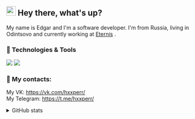 ## <img src="https://github.com/hoop3r/hoop3r/blob/e6649c6c8e21de32c7175ec8ac33db3fa3d23087/wave.gif" width="25px"> Hey there, what's up?

My name is Edgar and I'm a software developer. I'm from Russia, living in Odintsovo and currently working at [Eternis](https://www.eternis.ru/) .

### 🔧 Technologies & Tools

![](https://img.shields.io/badge/.NET-SQL-blue)
![](https://img.shields.io/badge/Figma-Photoshop-blue)

### 📱  My contacts:

My VK: https://vk.com/hxxperr/ <br>
My Telegram: https://t.me/hxxperr/


<details>
<summary>GitHub stats</summary>
  <br>
  <img src="https://github-readme-stats.vercel.app/api/top-langs/?username=hoop3r" />
  <p />
  <img src="https://github-readme-stats.vercel.app/api?username=hoop3r&count_private=true&show_icons=true" />
</details>
